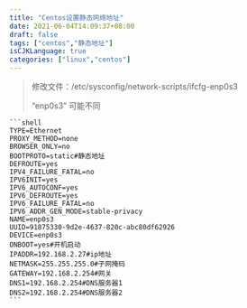 ```yaml
---
title: "Centos设置静态网络地址"
date: 2021-06-04T14:09:37+08:00
draft: false
tags: ["centos","静态地址"]
isCJKLanguage: true
categories: ["linux","centos"]
---
```


> 修改文件：/etc/sysconfig/network-scripts/ifcfg-enp0s3
>
> “enp0s3” 可能不同

    ```shell
    TYPE=Ethernet
    PROXY_METHOD=none
    BROWSER_ONLY=no
    BOOTPROTO=static#静态地址
    DEFROUTE=yes
    IPV4_FAILURE_FATAL=no
    IPV6INIT=yes
    IPV6_AUTOCONF=yes
    IPV6_DEFROUTE=yes
    IPV6_FAILURE_FATAL=no
    IPV6_ADDR_GEN_MODE=stable-privacy
    NAME=enp0s3
    UUID=91875330-9d2e-4637-820c-abc80df62926
    DEVICE=enp0s3
    ONBOOT=yes#开机启动
    IPADDR=192.168.2.27#ip地址
    NETMASK=255.255.255.0#子网掩码
    GATEWAY=192.168.2.254#网关
    DNS1=192.168.2.254#DNS服务器1
    DNS2=192.168.2.254#DNS服务器2
    ```
